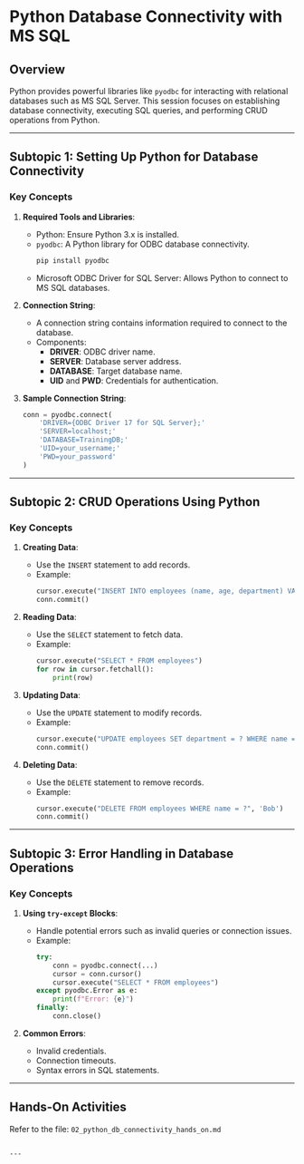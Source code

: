 # Python Database Connectivity with MS SQL

## Overview
Python provides powerful libraries like `pyodbc` for interacting with relational databases such as MS SQL Server. This session focuses on establishing database connectivity, executing SQL queries, and performing CRUD operations from Python.

---

## Subtopic 1: Setting Up Python for Database Connectivity

### Key Concepts
1. **Required Tools and Libraries**:
   - Python: Ensure Python 3.x is installed.
   - `pyodbc`: A Python library for ODBC database connectivity.
     ```bash
     pip install pyodbc
     ```
   - Microsoft ODBC Driver for SQL Server: Allows Python to connect to MS SQL databases.

2. **Connection String**:
   - A connection string contains information required to connect to the database.
   - Components:
     - **DRIVER**: ODBC driver name.
     - **SERVER**: Database server address.
     - **DATABASE**: Target database name.
     - **UID** and **PWD**: Credentials for authentication.

3. **Sample Connection String**:
   ```python
   conn = pyodbc.connect(
       'DRIVER={ODBC Driver 17 for SQL Server};'
       'SERVER=localhost;'
       'DATABASE=TrainingDB;'
       'UID=your_username;'
       'PWD=your_password'
   )
   ```

---

## Subtopic 2: CRUD Operations Using Python

### Key Concepts
1. **Creating Data**:
   - Use the `INSERT` statement to add records.
   - Example:
     ```python
     cursor.execute("INSERT INTO employees (name, age, department) VALUES (?, ?, ?)", 'David', 29, 'Marketing')
     conn.commit()
     ```

2. **Reading Data**:
   - Use the `SELECT` statement to fetch data.
   - Example:
     ```python
     cursor.execute("SELECT * FROM employees")
     for row in cursor.fetchall():
         print(row)
     ```

3. **Updating Data**:
   - Use the `UPDATE` statement to modify records.
   - Example:
     ```python
     cursor.execute("UPDATE employees SET department = ? WHERE name = ?", 'Sales', 'Alice')
     conn.commit()
     ```

4. **Deleting Data**:
   - Use the `DELETE` statement to remove records.
   - Example:
     ```python
     cursor.execute("DELETE FROM employees WHERE name = ?", 'Bob')
     conn.commit()
     ```

---

## Subtopic 3: Error Handling in Database Operations

### Key Concepts
1. **Using `try-except` Blocks**:
   - Handle potential errors such as invalid queries or connection issues.
   - Example:
     ```python
     try:
         conn = pyodbc.connect(...)
         cursor = conn.cursor()
         cursor.execute("SELECT * FROM employees")
     except pyodbc.Error as e:
         print(f"Error: {e}")
     finally:
         conn.close()
     ```

2. **Common Errors**:
   - Invalid credentials.
   - Connection timeouts.
   - Syntax errors in SQL statements.

---

## Hands-On Activities
Refer to the file: `02_python_db_connectivity_hands_on.md`
```

---

